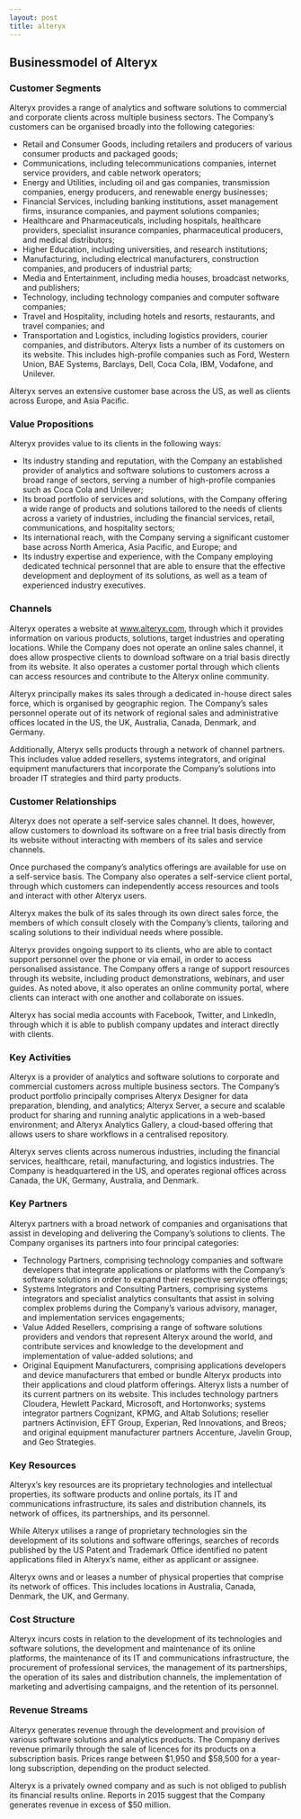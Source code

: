 ```yaml
---
layout: post
title: alteryx
---
```


Businessmodel of Alteryx
-------------------------

### Customer Segments

Alteryx provides a range of analytics and software solutions to commercial and corporate clients across multiple business sectors. The Company’s customers can be organised broadly into the following categories:

 * Retail and Consumer Goods, including retailers and producers of various consumer products and packaged goods;
* Communications, including telecommunications companies, internet service providers, and cable network operators;
* Energy and Utilities, including oil and gas companies, transmission companies, energy producers, and renewable energy businesses;
* Financial Services, including banking institutions, asset management firms, insurance companies, and payment solutions companies;
* Healthcare and Pharmaceuticals, including hospitals, healthcare providers, specialist insurance companies, pharmaceutical producers, and medical distributors;
* Higher Education, including universities, and research institutions;
* Manufacturing, including electrical manufacturers, construction companies, and producers of industrial parts;
* Media and Entertainment, including media houses, broadcast networks, and publishers;
* Technology, including technology companies and computer software companies;
* Travel and Hospitality, including hotels and resorts, restaurants, and travel companies; and
* Transportation and Logistics, including logistics providers, courier companies, and distributors.
 Alteryx lists a number of its customers on its website. This includes high-profile companies such as Ford, Western Union, BAE Systems, Barclays, Dell, Coca Cola, IBM, Vodafone, and Unilever.

Alteryx serves an extensive customer base across the US, as well as clients across Europe, and Asia Pacific.

### Value Propositions

Alteryx provides value to its clients in the following ways:

 * Its industry standing and reputation, with the Company an established provider of analytics and software solutions to customers across a broad range of sectors, serving a number of high-profile companies such as Coca Cola and Unilever;
* Its broad portfolio of services and solutions, with the Company offering a wide range of products and solutions tailored to the needs of clients across a variety of industries, including the financial services, retail, communications, and hospitality sectors;
* Its international reach, with the Company serving a significant customer base across North America, Asia Pacific, and Europe; and
* Its industry expertise and experience, with the Company employing dedicated technical personnel that are able to ensure that the effective development and deployment of its solutions, as well as a team of experienced industry executives.
 ### Channels

Alteryx operates a website at www.alteryx.com, through which it provides information on various products, solutions, target industries and operating locations. While the Company does not operate an online sales channel, it does allow prospective clients to download software on a trial basis directly from its website. It also operates a customer portal through which clients can access resources and contribute to the Alteryx online community.

Alteryx principally makes its sales through a dedicated in-house direct sales force, which is organised by geographic region. The Company’s sales personnel operate out of its network of regional sales and administrative offices located in the US, the UK, Australia, Canada, Denmark, and Germany.

Additionally, Alteryx sells products through a network of channel partners. This includes value added resellers, systems integrators, and original equipment manufacturers that incorporate the Company’s solutions into broader IT strategies and third party products.

### Customer Relationships

Alteryx does not operate a self-service sales channel. It does, however, allow customers to download its software on a free trial basis directly from its website without interacting with members of its sales and service channels.

Once purchased the company’s analytics offerings are available for use on a self-service basis. The Company also operates a self-service client portal, through which customers can independently access resources and tools and interact with other Alteryx users.

Alteryx makes the bulk of its sales through its own direct sales force, the members of which consult closely with the Company’s clients, tailoring and scaling solutions to their individual needs where possible.

Alteryx provides ongoing support to its clients, who are able to contact support personnel over the phone or via email, in order to access personalised assistance. The Company offers a range of support resources through its website, including product demonstrations, webinars, and user guides. As noted above, it also operates an online community portal, where clients can interact with one another and collaborate on issues.

Alteryx has social media accounts with Facebook, Twitter, and LinkedIn, through which it is able to publish company updates and interact directly with clients.

### Key Activities

Alteryx is a provider of analytics and software solutions to corporate and commercial customers across multiple business sectors. The Company’s product portfolio principally comprises Alteryx Designer for data preparation, blending, and analytics; Alteryx Server, a secure and scalable product for sharing and running analytic applications in a web-based environment; and Alteryx Analytics Gallery, a cloud-based offering that allows users to share workflows in a centralised repository.

Alteryx serves clients across numerous industries, including the financial services, healthcare, retail, manufacturing, and logistics industries. The Company is headquartered in the US, and operates regional offices across Canada, the UK, Germany, Australia, and Denmark.

### Key Partners

Alteryx partners with a broad network of companies and organisations that assist in developing and delivering the Company’s solutions to clients. The Company organises its partners into four principal categories:

 * Technology Partners, comprising technology companies and software developers that integrate applications or platforms with the Company’s software solutions in order to expand their respective service offerings;
* Systems Integrators and Consulting Partners, comprising systems integrators and specialist analytics consultants that assist in solving complex problems during the Company’s various advisory, manager, and implementation services engagements;
* Value Added Resellers, comprising a range of software solutions providers and vendors that represent Alteryx around the world, and contribute services and knowledge to the development and implementation of value-added solutions; and
* Original Equipment Manufacturers, comprising applications developers and device manufacturers that embed or bundle Alteryx products into their applications and cloud platform offerings.
 Alteryx lists a number of its current partners on its website. This includes technology partners Cloudera, Hewlett Packard, Microsoft, and Hortonworks; systems integrator partners Cognizant, KPMG, and Altab Solutions; reseller partners Actinvision, EFT Group, Experian, Red Innovations, and Breos; and original equipment manufacturer partners Accenture, Javelin Group, and Geo Strategies.

### Key Resources

Alteryx’s key resources are its proprietary technologies and intellectual properties, its software products and online portals, its IT and communications infrastructure, its sales and distribution channels, its network of offices, its partnerships, and its personnel.

While Alteryx utilises a range of proprietary technologies sin the development of its solutions and software offerings, searches of records published by the US Patent and Trademark Office identified no patent applications filed in Alteryx’s name, either as applicant or assignee.

Alteryx owns and or leases a number of physical properties that comprise its network of offices. This includes locations in Australia, Canada, Denmark, the UK, and Germany.

### Cost Structure

Alteryx incurs costs in relation to the development of its technologies and software solutions, the development and maintenance of its online platforms, the maintenance of its IT and communications infrastructure, the procurement of professional services, the management of its partnerships, the operation of its sales and distribution channels, the implementation of marketing and advertising campaigns, and the retention of its personnel.

### Revenue Streams

Alteryx generates revenue through the development and provision of various software solutions and analytics products. The Company derives revenue primarily through the sale of licences for its products on a subscription basis. Prices range between $1,950 and $58,500 for a year-long subscription, depending on the product selected.

Alteryx is a privately owned company and as such is not obliged to publish its financial results online. Reports in 2015 suggest that the Company generates revenue in excess of $50 million.
